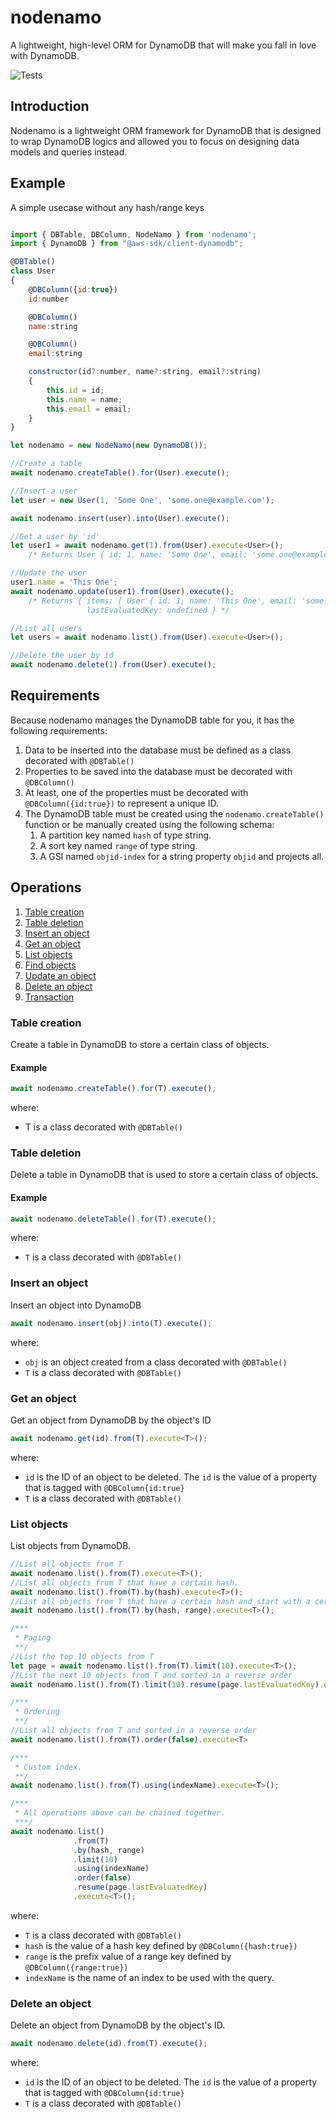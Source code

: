 # nodenamo
A lightweight, high-level ORM for DynamoDB that will make you fall in love with DynamoDB.


![Tests](https://github.com/mappies/nodenamo/workflows/Tests/badge.svg)


## Introduction

Nodenamo is a lightweight ORM framework for DynamoDB that is designed to wrap DynamoDB logics and allowed you to focus on designing data models and queries instead. 

## Example

A simple usecase without any hash/range keys

```javascript

import { DBTable, DBColumn, NodeNamo } from 'nodenamo';
import { DynamoDB } from "@aws-sdk/client-dynamodb";

@DBTable()
class User
{
    @DBColumn({id:true})
    id:number

    @DBColumn()
    name:string

    @DBColumn()
    email:string

    constructor(id?:number, name?:string, email?:string)
    {
        this.id = id;
        this.name = name;
        this.email = email;
    }
}

let nodenamo = new NodeNamo(new DynamoDB());

//Create a table
await nodenamo.createTable().for(User).execute();

//Insert a user
let user = new User(1, 'Some One', 'some.one@example.com');

await nodenamo.insert(user).into(User).execute();

//Get a user by 'id'
let user1 = await nodenamo.get(1).from(User).execute<User>();  
    /* Returns User { id: 1, name: 'Some One', email: 'some.one@example.com' } */

//Update the user
user1.name = 'This One';
await nodenamo.update(user1).from(User).execute(); 
    /* Returns { items: [ User { id: 1, name: 'This One', email: 'some.one@example.com' } ],
                 lastEvaluatedKey: undefined } */

//List all users
let users = await nodenamo.list().from(User).execute<User>();

//Delete the user by id
await nodenamo.delete(1).from(User).execute();
```

## Requirements

Because nodenamo manages the DynamoDB table for you, it has the following requirements:

1. Data to be inserted into the database must be defined as a class decorated with `@DBTable()`
1. Properties to be saved into the database must be decorated with `@DBColumn()`
1. At least, one of the properties must be decorated with `@DBColumn({id:true})` to represent a unique ID.
1. The DynamoDB table must be created using the `nodenamo.createTable()` function or be manually created using the following schema:
    1. A partition key named `hash` of type string.
    1. A sort key named `range` of type string.
    1. A GSI named `objid-index` for a string property `objid` and projects all.

## Operations

1. <a href='#TableCreation'>Table creation</a>
1. <a href='#TableDeletion'>Table deletion</a>
1. <a href='#Insert'>Insert an object</a>
1. <a href='#Get'>Get an object</a>
1. <a href='#List'>List objects</a>
1. <a href='#Find'>Find objects</a>
1. <a href='#Update'>Update an object</a>
1. <a href='#Delete'>Delete an object</a>
1. <a href='#Transaction'>Transaction</a>

### Table creation <a name='TableCreation'></a>
Create a table in DynamoDB to store a certain class of objects.

#### Example

```javascript
await nodenamo.createTable().for(T).execute();
```
where:
 * T is a class decorated with `@DBTable()`

### Table deletion <a name='TableDeletion'></a>
Delete a table in DynamoDB that is used to store a certain class of objects.

#### Example

```javascript
await nodenamo.deleteTable().for(T).execute();
```
where:
 *  `T` is a class decorated with `@DBTable()`


### Insert an object <a name='Insert'></a>

Insert an object into DynamoDB

```javascript
await nodenamo.insert(obj).into(T).execute();
```

where:
 * `obj` is an object created from a class decorated with `@DBTable()`
 * `T` is a class decorated with `@DBTable()`


### Get an object <a name='Get'></a>

Get an object from DynamoDB by the object's ID

```javascript
await nodenamo.get(id).from(T).execute<T>();
```

where:
 * `id` is the ID of an object to be deleted.  The `id` is the value of a property that is tagged with `@DBColumn{id:true}`
 * `T` is a class decorated with `@DBTable()`

### List objects <a name='List'></a>

List objects from DynamoDB. 

```javascript
//List all objects from T
await nodenamo.list().from(T).execute<T>();
//List all objects from T that have a certain hash. 
await nodenamo.list().from(T).by(hash).execute<T>();
//List all objects from T that have a certain hash and start with a certain range key value. 
await nodenamo.list().from(T).by(hash, range).execute<T>();

/***
 * Paging
 **/
//List the top 10 objects from T 
let page = await nodenamo.list().from(T).limit(10).execute<T>();
//List the next 10 objects from T and sorted in a reverse order
await nodenamo.list().from(T).limit(10).resume(page.lastEvaluatedKey).execute<T>();();

/***
 * Ordering
 **/
//List all objects from T and sorted in a reverse order
await nodenamo.list().from(T).order(false).execute<T>

/***
 * Custom index.
 **/
await nodenamo.list().from(T).using(indexName).execute<T>();

/***
 * All operations above can be chained together.
 ***/
await nodenamo.list()
              .from(T)
              .by(hash, range)
              .limit(10)
              .using(indexName)
              .order(false)
              .resume(page.lastEvaluatedKey)
              .execute<T>();

```

where:
 * `T` is a class decorated with `@DBTable()`
 * `hash` is the value of a hash key defined by `@DBColumn({hash:true})`
 * `range` is the prefix value of a range key defined by `@DBColumn({range:true})`
 * `indexName` is the name of an index to be used with the query.

 ### Delete an object<a name='Delete'></a>

Delete an object from DynamoDB by the object's ID.

```javascript
await nodenamo.delete(id).from(T).execute();
```

where:
 * `id` is the ID of an object to be deleted.  The `id` is the value of a property that is tagged with `@DBColumn{id:true}`
 * `T` is a class decorated with `@DBTable()`